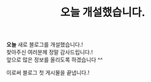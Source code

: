 ﻿---
title : "오늘 개설했습니다."
categories:
  - C
tags:
  - programing

last_modified_at: 2021-9-03 #업데이트날짜.
#toc: true
#toc_label: "안녕하세요"
#toc_sticky: true 고정할것인지?
# other options
---

**오늘** 새로 블로그를 개설했습니다.!   
찾아주신 여러분께 정말 감사드립니다.!   
앞으로 많은 정보를 올리도록 하겠습니다 ^^   
   
이로써 블로그 첫 게시물을 끝냅니다.!
